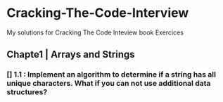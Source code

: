 # Cracking-The-Code-Interview
My solutions for Cracking The Code Inteview book Exercices

## Chapte1 | Arrays and Strings

### [] 1.1 : Implement an algorithm to determine if a string has all unique characters. What if you can not use additional data structures?